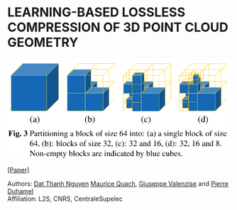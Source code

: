 # LEARNING-BASED LOSSLESS COMPRESSION OF 3D POINT CLOUD GEOMETRY

<p align="center">
<img src="figures/partitioning.png" alt="Partitioning"/>
</p>

[[Paper]](https://arxiv.org/abs/2011.14700)

Authors:
[Dat Thanh Nguyen](https://scholar.google.com/citations?user=uqqqlGgAAAAJ&hl=en)
[Maurice Quach](https://scholar.google.com/citations?user=atvnc2MAAAAJ),
[Giuseppe Valenzise](https://scholar.google.com/citations?user=7ftDv4gAAAAJ) and
[Pierre Duhamel](https://scholar.google.com/citations?hl=en&user=gWj_W9YAAAAJ)  
Affiliation: L2S, CNRS, CentraleSupelec  
